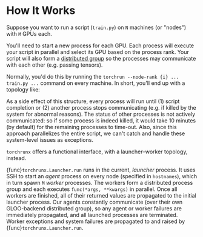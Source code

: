 # How It Works

Suppose you want to run a script (`train.py`) on `N` machines (or "nodes") with `M` GPUs each.

You'll need to start a new process for each GPU. Each process will execute your script in parallel and select its GPU based on the process rank. Your script will also form a [distributed group](https://pytorch.org/docs/stable/distributed.html#torch.distributed.init_process_group) so the processes may communicate with each other (e.g. passing tensors).

Normally, you'd do this by running the `torchrun --node-rank {i} ... train.py ...` command on every machine. In short, you'll end up with a topology like:

> 

As a side effect of this structure, every process will run until (1) script completion or (2) another process stops communicating (e.g. if killed by the system for abnormal reasons). The status of other processes is not actively communicated: so if some process is indeed killed, it would take 10 minutes (by default) for the remaining processes to time-out. Also, since this approach parallelizes the entire script, we can't catch and handle these system-level issues as exceptions.

`torchrunx` offers a functional interface, with a launcher–worker topology, instead.

> 

{func}`torchrunx.Launcher.run` runs in the current, *launcher* process. It uses SSH to start an *agent* process on every node (specified in `hostnames`), which in turn spawn `M` *worker* processes. The workers form a distributed process group and each executes `func(*args, **kwargs)` in parallel. Once all workers are finished, all of their returned values are propagated to the initial launcher process. Our agents constantly communicate (over their own GLOO-backend distributed group), so any agent or worker failures are immediately propagated, and all launched processes are terminated. Worker exceptions and system failures are propagated to and raised by {func}`torchrunx.Launcher.run`.
